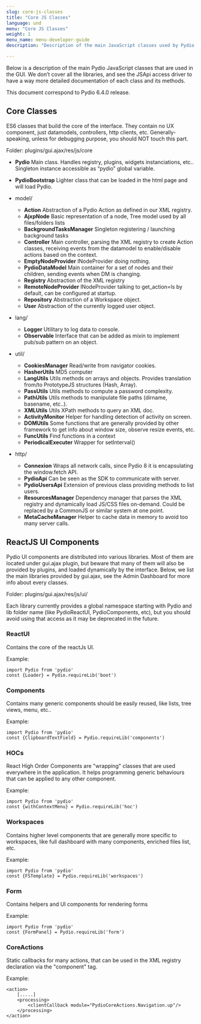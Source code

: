 ```yaml
---
slug: core-js-classes
title: "Core JS Classes"
language: und
menu: "Core JS Classes"
weight: 1
menu_name: menu-developer-guide
description: "Description of the main JavaScript classes used by Pydio interface : core components, PrototypeJS UI and ReactJS UI."

---
```


Below is a description of the main Pydio JavaScript classes that are used in the GUI. We don’t cover all the libraries, and see the JSApi access driver to have a way more detailed documentation of each class and its methods.

This document correspond to Pydio 6.4.0 release.

## Core Classes

ES6 classes that build the core of the interface. They contain no UX component, just datamodels, controllers, http clients, etc. Generally-speaking, unless for debugging purpose, you should NOT touch this part.

Folder: plugins/gui.ajax/res/js/core  

+ **Pydio** Main class. Handles registry, plugins, widgets instanciations, etc.. Singleton instance accessible as “pydio” global variable.
+ **PydioBootstrap** Lighter class that can be loaded in the html page and will load Pydio.
+ model/
  + **Action** Abstraction of a Pydio Action as defined in our XML registry.
  + **AjxpNode** Basic representation of a node, Tree model used by all files/folders lists
  + **BackgroundTasksManager** Singleton registering / launching background tasks
  + **Controller** Main controller, parsing the XML registry to create Action classes, receiving events from the datamodel to enable/disable actions based on the context.
  + **EmptyNodeProvider** INodeProvider doing nothing.
  + **PydioDataModel** Main container for a set of nodes and their children, sending events when DM is changing.
  + **Registry** Abstraction of the XML registry
  + **RemoteNodeProvider** INodeProvider talking to get_action=ls by default, can be configured at startup.
  + **Repository** Abstraction of a Workspace object.
  + **User** Abstraction of the currently logged user object.
+ lang/
  + **Logger** Utilitary to log data to console.
  + **Observable** Interface that can be added as mixin to implement pub/sub pattern on an object.
+ util/
  + **CookiesManager** Read/write from navigator cookies.
  + **HasherUtils** MD5 computer
  + **LangUtils** Utils methods on arrays and objects. Provides translation from/to PrototypeJS structures (Hash, Array).
  + **PassUtils** Utils methods to compute a password complexity.
  + **PathUtils** Utils methods to manipulate file paths (dirname, basename, etc..).
  + **XMLUtils** Utils XPath methods to query an XML doc.
  + **ActivityMonitor** Helper for handling detection of activity on screen.
  + **DOMUtils** Some functions that are generally provided by other framework to get info about window size, observe resize events, etc.
  + **FuncUtils** Find functions in a context
  + **PeriodicalExecuter** Wrapper for setInterval()

+ http/
  + **Connexion** Wraps all network calls, since Pydio 8 it is encapsulating the window.fetch API.
  + **PydioApi** Can be seen as the SDK to communicate with server.
  + **PydioUsersApi** Extension of previous class providing methods to list users.
  + **ResourcesManager** Dependency manager that parses the XML registry and dynamically load JS/CSS files on-demand. Could be replaced by a CommonJS or similar system at one point.
  + **MetaCacheManager** Helper to cache data in memory to avoid too many server calls.
  
## ReactJS UI Components

Pydio UI components are distributed into various libraries. Most of them are located under gui.ajax plugin, but beware that many of them will also be provided by plugins, and loaded dynamically by the interface. Below, we list the main libraries provided by gui.ajax, see the Admin Dashboard for more info about every classes.

Folder: plugins/gui.ajax/res/js/ui/ 
 
 Each library currently provides a global namespace starting with Pydio and lib folder name (like PydioReactUI, PydioComponents, etc), but you should avoid using that access as it may be deprecated in the future.

### ReactUI 
Contains the core of the reactJs UI. 

Example: 

    import Pydio from 'pydio'
    const {Loader} = Pydio.requireLib('boot')
    
### Components
 
Contains many generic components should be easily reused, like lists, tree views, menu, etc..
 
Example:

    import Pydio from 'pydio'
    const {ClipboardTextField} = Pydio.requireLib('components')
    
### HOCs
 
React High Order Components are "wrapping" classes that are used everywhere in the application. It helps programming generic behaviours that can be applied to any other component.
 
Example: 

    import Pydio from 'pydio'
    const {withContextMenu} = Pydio.requireLib('hoc')
    
### Workspaces
 
Contains higher level components that are generally more specific to workspaces, like full dashboard with many components, enriched files list, etc.
 
Example:

    import Pydio from 'pydio'
    const {FSTemplate} = Pydio.requireLib('workspaces')
    
### Form
 
Contains helpers and UI components for rendering forms
 
Example:

    import Pydio from 'pydio'
    const {FormPanel} = Pydio.requireLib('form')
    
### CoreActions

Static callbacks for many actions, that can be used in the XML registry declaration via the "component" tag.

Example:

    <action>
        [.....]
        <processing>
            <clientCallback module="PydioCoreActions.Navigation.up"/>
        </processing>
    </action>
    
